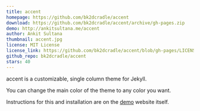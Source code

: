 ```yaml
---
title: accent
homepage: https://github.com/bk2dcradle/accent
download: https://github.com/bk2dcradle/accent/archive/gh-pages.zip
demo: http://ankitsultana.me/accent
author: Ankit Sultana
thumbnail: accent.jpg
license: MIT License
license_link: https://github.com/bk2dcradle/accent/blob/gh-pages/LICENSE
github_repo: bk2dcradle/accent
stars: 40
---
```


accent is a customizable, single column theme for Jekyll.

You can change the main color of the theme to any color you want.

Instructions for this and installation are on the
[demo](http://ankitsultana.me/accent)  website itself.
